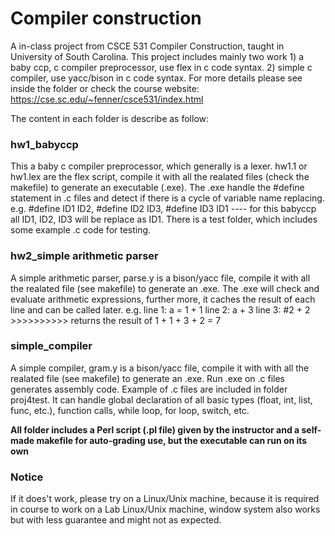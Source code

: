 # Compiler construction
A in-class project from CSCE 531 Compiler Construction, taught in University of South Carolina. 
This project includes mainly two work 1) a baby ccp, c compiler preprocessor, use flex in c code syntax. 
2) simple c compiler, use yacc/bison in c code syntax. 
For more details please see inside the folder or check the course website: https://cse.sc.edu/~fenner/csce531/index.html

The content in each folder is describe as follow:
### hw1_babyccp
This a baby c compiler preprocessor, which generally is a lexer. hw1.1 or hw1.lex are the flex script, 
compile it with all the realated files (check the makefile) to generate an executable (.exe).
The .exe handle the #define statement in .c files and detect if there is a cycle of variable name replacing.
e.g. #define ID1 ID2, #define ID2 ID3, #define ID3 ID1 ---- for this babyccp all ID1, ID2, ID3 will be replace as ID1.
There is a test folder, which includes some example .c code for testing.

### hw2_simple arithmetic parser
A simple arithmetic parser, parse.y is a bison/yacc file, compile it with all the realated file (see makefile) to generate an .exe.
The .exe will check and evaluate arithmetic expressions, further more, it caches the result of each line and can be called later.
e.g. 
line 1: 
a = 1 + 1 
line 2: 
a + 3
line 3:
#2 + 2  >>>>>>>>>> returns the result of 1 + 1 + 3 + 2 = 7

### simple_compiler
A simple compiler, gram.y is a bison/yacc file, compile it with with all the realated file (see makefile) to generate an .exe.
Run .exe on .c files generates assembly code. Example of .c files are included in folder proj4test. 
It can handle global declaration of all basic types (float, int, list, func, etc.), function calls, while loop, for loop, switch, etc. 

**All folder includes a Perl script (.pl file) given by the instructor and a self-made makefile for auto-grading use, 
but the executable can run on its own**  

### Notice
If it does't work, please try on a Linux/Unix machine, because it is required in course to work on a Lab Linux/Unix machine,
window system also works but with less guarantee and might not as expected.
